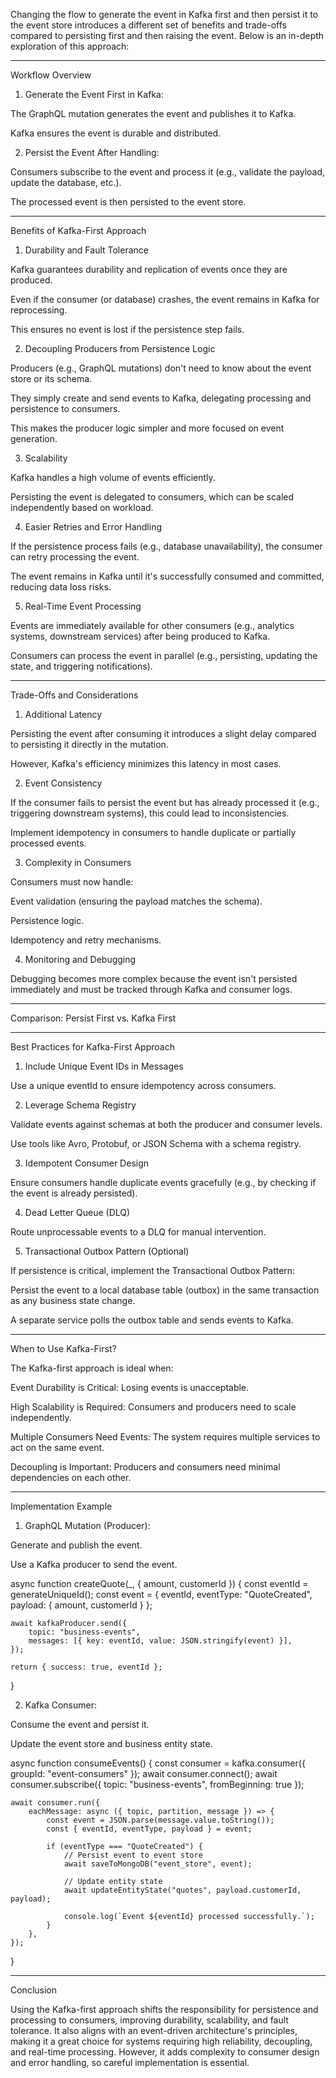 Changing the flow to generate the event in Kafka first and then persist it to the event store introduces a different set of benefits and trade-offs compared to persisting first and then raising the event. Below is an in-depth exploration of this approach:


---

Workflow Overview

1. Generate the Event First in Kafka:

The GraphQL mutation generates the event and publishes it to Kafka.

Kafka ensures the event is durable and distributed.



2. Persist the Event After Handling:

Consumers subscribe to the event and process it (e.g., validate the payload, update the database, etc.).

The processed event is then persisted to the event store.





---

Benefits of Kafka-First Approach

1. Durability and Fault Tolerance

Kafka guarantees durability and replication of events once they are produced.

Even if the consumer (or database) crashes, the event remains in Kafka for reprocessing.

This ensures no event is lost if the persistence step fails.


2. Decoupling Producers from Persistence Logic

Producers (e.g., GraphQL mutations) don't need to know about the event store or its schema.

They simply create and send events to Kafka, delegating processing and persistence to consumers.

This makes the producer logic simpler and more focused on event generation.


3. Scalability

Kafka handles a high volume of events efficiently.

Persisting the event is delegated to consumers, which can be scaled independently based on workload.


4. Easier Retries and Error Handling

If the persistence process fails (e.g., database unavailability), the consumer can retry processing the event.

The event remains in Kafka until it's successfully consumed and committed, reducing data loss risks.


5. Real-Time Event Processing

Events are immediately available for other consumers (e.g., analytics systems, downstream services) after being produced to Kafka.

Consumers can process the event in parallel (e.g., persisting, updating the state, and triggering notifications).



---

Trade-Offs and Considerations

1. Additional Latency

Persisting the event after consuming it introduces a slight delay compared to persisting it directly in the mutation.

However, Kafka's efficiency minimizes this latency in most cases.


2. Event Consistency

If the consumer fails to persist the event but has already processed it (e.g., triggering downstream systems), this could lead to inconsistencies.

Implement idempotency in consumers to handle duplicate or partially processed events.


3. Complexity in Consumers

Consumers must now handle:

Event validation (ensuring the payload matches the schema).

Persistence logic.

Idempotency and retry mechanisms.



4. Monitoring and Debugging

Debugging becomes more complex because the event isn't persisted immediately and must be tracked through Kafka and consumer logs.



---

Comparison: Persist First vs. Kafka First


---

Best Practices for Kafka-First Approach

1. Include Unique Event IDs in Messages

Use a unique eventId to ensure idempotency across consumers.



2. Leverage Schema Registry

Validate events against schemas at both the producer and consumer levels.

Use tools like Avro, Protobuf, or JSON Schema with a schema registry.



3. Idempotent Consumer Design

Ensure consumers handle duplicate events gracefully (e.g., by checking if the event is already persisted).



4. Dead Letter Queue (DLQ)

Route unprocessable events to a DLQ for manual intervention.



5. Transactional Outbox Pattern (Optional)

If persistence is critical, implement the Transactional Outbox Pattern:

Persist the event to a local database table (outbox) in the same transaction as any business state change.

A separate service polls the outbox table and sends events to Kafka.






---

When to Use Kafka-First?

The Kafka-first approach is ideal when:

Event Durability is Critical: Losing events is unacceptable.

High Scalability is Required: Consumers and producers need to scale independently.

Multiple Consumers Need Events: The system requires multiple services to act on the same event.

Decoupling is Important: Producers and consumers need minimal dependencies on each other.



---

Implementation Example

1. GraphQL Mutation (Producer):

Generate and publish the event.

Use a Kafka producer to send the event.


async function createQuote(_, { amount, customerId }) {
    const eventId = generateUniqueId();
    const event = { eventId, eventType: "QuoteCreated", payload: { amount, customerId } };

    await kafkaProducer.send({
        topic: "business-events",
        messages: [{ key: eventId, value: JSON.stringify(event) }],
    });

    return { success: true, eventId };
}


2. Kafka Consumer:

Consume the event and persist it.

Update the event store and business entity state.


async function consumeEvents() {
    const consumer = kafka.consumer({ groupId: "event-consumers" });
    await consumer.connect();
    await consumer.subscribe({ topic: "business-events", fromBeginning: true });

    await consumer.run({
        eachMessage: async ({ topic, partition, message }) => {
            const event = JSON.parse(message.value.toString());
            const { eventId, eventType, payload } = event;

            if (eventType === "QuoteCreated") {
                // Persist event to event store
                await saveToMongoDB("event_store", event);

                // Update entity state
                await updateEntityState("quotes", payload.customerId, payload);

                console.log(`Event ${eventId} processed successfully.`);
            }
        },
    });
}




---

Conclusion

Using the Kafka-first approach shifts the responsibility for persistence and processing to consumers, improving durability, scalability, and fault tolerance. It also aligns with an event-driven architecture's principles, making it a great choice for systems requiring high reliability, decoupling, and real-time processing. However, it adds complexity to consumer design and error handling, so careful implementation is essential.

